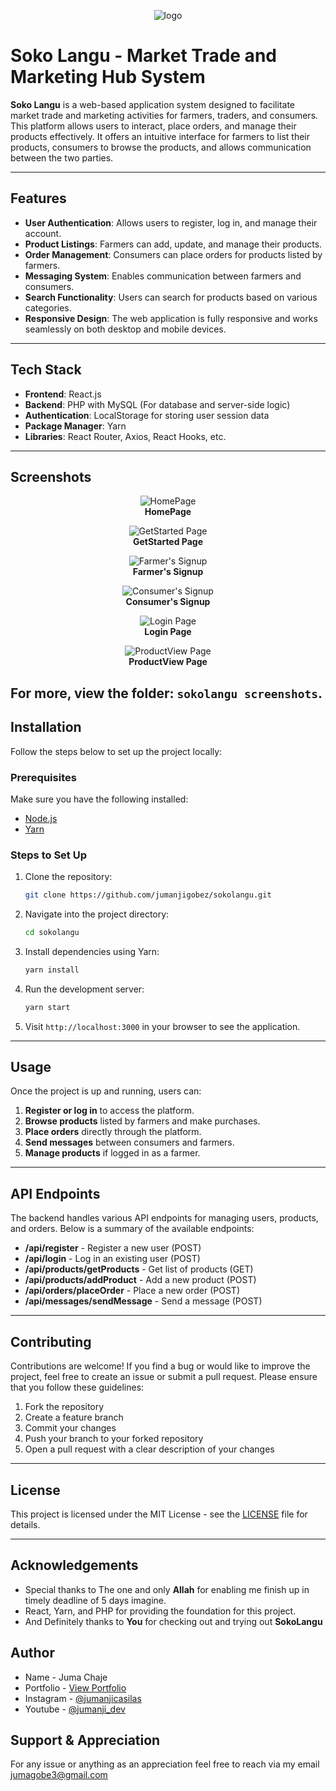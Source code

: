 <p align="center">
  <img src="https://github.com/user-attachments/assets/6c70ca96-95d8-4ba8-93f5-3e41497f42e3" alt="logo" />
</p>

# Soko Langu - Market Trade and Marketing Hub System
**Soko Langu** is a web-based application system designed to facilitate market trade and marketing activities for farmers, traders, and consumers. This platform allows users to interact, place orders, and manage their products effectively. It offers an intuitive interface for farmers to list their products, consumers to browse the products, and allows communication between the two parties.

---

## Features

- **User Authentication**: Allows users to register, log in, and manage their account.
- **Product Listings**: Farmers can add, update, and manage their products.
- **Order Management**: Consumers can place orders for products listed by farmers.
- **Messaging System**: Enables communication between farmers and consumers.
- **Search Functionality**: Users can search for products based on various categories.
- **Responsive Design**: The web application is fully responsive and works seamlessly on both desktop and mobile devices.

---

## Tech Stack

- **Frontend**: React.js
- **Backend**: PHP with MySQL (For database and server-side logic)
- **Authentication**: LocalStorage for storing user session data
- **Package Manager**: Yarn
- **Libraries**: React Router, Axios, React Hooks, etc.
  
---

## Screenshots

<p align="center">
  <img src="https://github.com/user-attachments/assets/3630194a-1121-4b9e-b2be-8c902ee2d2b2" alt="HomePage" />
  <br><strong>HomePage</strong>
</p>

<p align="center">
  <img src="https://github.com/user-attachments/assets/3ef08152-014b-4dc0-ba97-cc411b7f7220" alt="GetStarted Page" />
  <br><strong>GetStarted Page</strong>
</p>

<p align="center">
  <img src="https://github.com/user-attachments/assets/63f87c07-9308-4c0b-8c2f-d32666e5d392" alt="Farmer's Signup" />
  <br><strong>Farmer's Signup</strong>
</p>

<p align="center">
  <img src="https://github.com/user-attachments/assets/d97eadcb-74ba-45ac-8a1e-94be27cd56ec" alt="Consumer's Signup" />
  <br><strong>Consumer's Signup</strong>
</p>

<p align="center">
  <img src="https://github.com/user-attachments/assets/f3f30d9c-a2c3-4d33-b3f4-68076f42cc3f" alt="Login Page" />
  <br><strong>Login Page</strong>
</p>

<p align="center">
  <img src="https://github.com/user-attachments/assets/62350237-9198-40a8-b7d5-352102e00612" alt="ProductView Page" />
  <br><strong>ProductView Page</strong>
</p>

For more, view the folder: `sokolangu screenshots`.
---

## Installation

Follow the steps below to set up the project locally:

### Prerequisites
Make sure you have the following installed:
- [Node.js](https://nodejs.org/)
- [Yarn](https://classic.yarnpkg.com/en/docs/install/)

### Steps to Set Up

1. Clone the repository:
    ```bash
    git clone https://github.com/jumanjigobez/sokolangu.git
    ```

2. Navigate into the project directory:
    ```bash
    cd sokolangu
    ```

3. Install dependencies using Yarn:
    ```bash
    yarn install
    ```

4. Run the development server:
    ```bash
    yarn start
    ```

5. Visit `http://localhost:3000` in your browser to see the application.

---

## Usage

Once the project is up and running, users can:

1. **Register or log in** to access the platform.
2. **Browse products** listed by farmers and make purchases.
3. **Place orders** directly through the platform.
4. **Send messages** between consumers and farmers.
5. **Manage products** if logged in as a farmer.


---

## API Endpoints

The backend handles various API endpoints for managing users, products, and orders. Below is a summary of the available endpoints:

- **/api/register** - Register a new user (POST)
- **/api/login** - Log in an existing user (POST)
- **/api/products/getProducts** - Get list of products (GET)
- **/api/products/addProduct** - Add a new product (POST)
- **/api/orders/placeOrder** - Place a new order (POST)
- **/api/messages/sendMessage** - Send a message (POST)

---

## Contributing

Contributions are welcome! If you find a bug or would like to improve the project, feel free to create an issue or submit a pull request. Please ensure that you follow these guidelines:

1. Fork the repository
2. Create a feature branch
3. Commit your changes
4. Push your branch to your forked repository
5. Open a pull request with a clear description of your changes

---

## License

This project is licensed under the MIT License - see the [LICENSE](LICENSE) file for details.

---

## Acknowledgements

- Special thanks to The one and only **Allah** for enabling me finish up in timely deadline of 5 days imagine.
- React, Yarn, and PHP for providing the foundation for this project.
- And Definitely thanks to **You** for checking out and trying out **SokoLangu**

## Author

- Name - Juma Chaje
- Portfolio - [View Portfolio](https://jumanjigobez.github.io/personal_portfolio)
- Instagram - [@jumanjicasilas](https://instagram.com/@jumanjicasilas)
- Youtube - [@jumanji_dev](https://youtube.com/@jumanji_dev)

## Support & Appreciation

For any issue or anything as an appreciation feel free to reach via my email [jumagobe3@gmail.com](mailto:jumagobe3@gmail.com)
